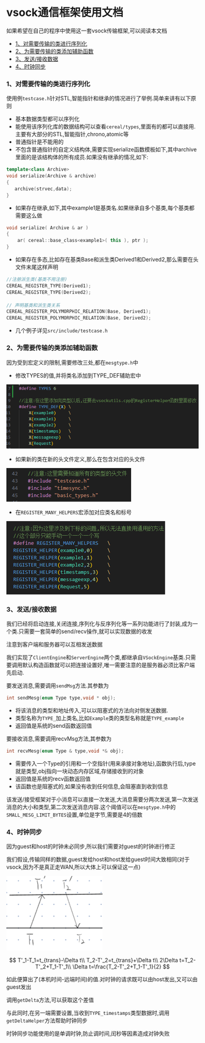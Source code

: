 # vsock通信框架使用文档

如果希望在自己的程序中使用这一套vsock传输框架,可以阅读本文档

- [1、对需要传输的类进行序列化](#1对需要传输的类进行序列化)
- [2、为需要传输的类添加辅助函数](#2为需要传输的类添加辅助函数)
- [3、发送/接收数据](#3发送接收数据)
- [4、时钟同步](#4时钟同步)

### 1、对需要传输的类进行序列化

使用例`testcase.h`针对STL,智能指针和继承的情况进行了举例.简单来讲有以下原则

* 基本数据类型都可以序列化
* 能使用该序列化库的数据结构可以查看`cereal/types`,里面有的都可以直接用.主要有大部分的STL,智能指针,chrono,atomic等
* 普通指针是不能用的
* 不包含普通指针的自定义结构体,需要实现serialize函数模板如下,其中archive里面的是该结构体的所有成员.如果没有继承的情况,如下:

```c++
template<class Archive>
void serialize(Archive & archive)
{
   archive(strvec,data); 
}
```

* 如果存在继承,如下,其中example1是基类名.如果继承自多个基类,每个基类都需要这么做

```c++
void serialize( Archive & ar )
{  
    ar( cereal::base_class<example1>( this ), ptr ); 
}
```

* 如果存在多态,比如存在基类Base和派生类Derived1和Derived2,那么需要在头文件末尾这样声明

```c++
//注册派生类(基类不用注册)
CEREAL_REGISTER_TYPE(Derived1);
CEREAL_REGISTER_TYPE(Derived2);

// 声明基类和派生类关系
CEREAL_REGISTER_POLYMORPHIC_RELATION(Base, Derived1);
CEREAL_REGISTER_POLYMORPHIC_RELATION(Base, Derived2);
```

* 几个例子详见`src/include/testcase.h`

### 2、为需要传输的类添加辅助函数

因为受到宏定义的限制,需要修改三处,都在`mesgtype.h`中

* 修改TYPES的值,并将类名添加到TYPE_DEF辅助宏中

![image-20230812144125231](../gallery/environment&vsocks/image-20230812144125231.png)

* 如果新的类在新的头文件定义,那么在包含对应的头文件

![image-20230812144155432](../gallery/environment&vsocks/image-20230812144155432.png)

* 在`REGISTER_MANY_HELPERS`宏添加对应类名和标号

![image-20230812144237567](../gallery/environment&vsocks/image-20230812144237567.png)



### 3、发送/接收数据

我们已经将启动连接,关闭连接,序列化与反序列化等一系列功能进行了封装,成为一个类.只需要一套简单的send/recv操作,就可以实现数据的收发

注意到客户端和服务器可以互相发送数据

我们实现了`ClientEngine`和`ServerEngine`两个类,都继承自`VSockEngine`基类.只需要调用默认构造函数就可以把连接设置好,唯一需要注意的是服务器必须比客户端先启动.

要发送消息,需要调用`sendMsg`方法.其参数为

```c++
int sendMesg(enum Type type,void * obj);
```

* 将该消息的类型和地址传入,可以以阻塞式的方法向对侧发送数据.
* 类型名称为`TYPE_`加上类名,比如`Example`类的类型名称就是`TYPE_example`
* 返回值是系统的send函数返回值

要接收消息,需要调用recvMsg方法,其参数为

```c++
int recvMesg(enum Type & type,void *& obj);
```

* 需要传入一个Type的引用和一个空指针(用来承接对象地址),函数执行后,type就是类型,obj指向一块动态内存区域,存储接收到的对象
* 返回值是系统的recv函数返回值
* 该函数也是阻塞式的,如果没有收到任何信息,会阻塞直到收到信息



该发送/接受框架对于小消息可以直接一次发送,大消息需要分两次发送,第一次发送消息的大小和类型,第二次发送消息内容.这个阈值可以在`mesgtype.h`中的`SMALL_MESG_LIMIT_BYTES`设置,单位是字节,需要是4的倍数



### 4、时钟同步

因为guest和host的时钟未必同步,所以我们需要对guest的时钟进行修正

我们假设,传输同样的数据,guest发给host和host发给guest时间大致相同(对于vsock,因为不是真正走WAN,所以大体上可以保证这一点)

<img src="../gallery/environment&vsocks/image-20230810225336845.png" alt="image-20230810225336845" style="zoom:50%;" />

$$
T'_1-T_1=t_{trans}-\Delta t\\
T_2-T'_2=t_{trans}+\Delta t\\
2\Delta t=T_2-T'_2+T_1-T'_1\\
\Delta t=\frac{T_2-T'_2+T_1-T'_1}{2}
$$

如此便算出了(本机时间-远端时间)的值.对时钟的请求既可以由host发出,又可以由guest发出

调用`getDelta`方法,可以获取这个差值

与此同时,在另一端需要设置,当收到`TYPE_timestamps`类型数据时,调用`getDeltaHelper`方法帮助时钟同步

时钟同步功能使用的是单调时钟,防止调时间,闰秒等因素造成对钟失败
